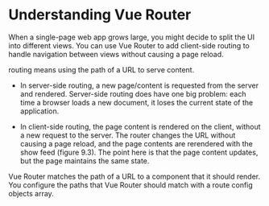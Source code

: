 # Understanding Vue Router
When a single-page web app grows large, you might decide to split the UI into different
views. You can use Vue Router to add client-side routing to handle navigation
between views without causing a page reload.

routing means using the path of a URL to serve content.

- In server-side routing, a new page/content is requested from the server and rendered. Server-side routing does have one big problem: each time a browser loads a new document, it loses the current state of the application.


- In client-side routing, the page content is rendered on the client, without a new request to the server.
The router changes the URL without causing a page reload, and the page contents
are rerendered with the show feed (figure 9.3). The point here is that the page
content updates, but the page maintains the same state.

Vue Router matches the path of a URL to a component that it should render. You
configure the paths that Vue Router should match with a route config objects array.